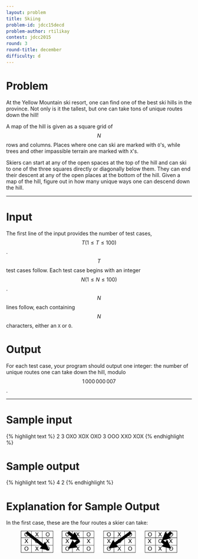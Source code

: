 ```yaml
---
layout: problem
title: Skiing
problem-id: jdcc15decd
problem-author: rtilikay
contest: jdcc2015
round: 3
round-title: december
difficulty: d
---
```


# Problem
At the Yellow Mountain ski resort, one can find one of the best ski hills in the province. Not only is it the tallest, but one can take tons of unique routes down the hill!

A map of the hill is given as a square grid of $$N$$ rows and columns. Places where one can ski are marked with ``O``'s, while trees and other impassible terrain are marked with ``X``'s.

Skiers can start at any of the open spaces at the top of the hill and can ski to one of the three squares directly or diagonally below them. They can end their descent at any of the open places at the bottom of the hill. Given a map of the hill, figure out in how many unique ways one can descend down the hill.

---

# Input
The first line of the input provides the number of test cases, $$T (1 \leq T \leq 100)$$. $$T$$ test cases follow. Each test case begins with an integer $$N (1 \leq N \leq 100)$$. $$N$$ lines follow, each containing $$N$$ characters, either an ``X`` or ``O``.

# Output
For each test case, your program should output one integer: the number of unique routes one can take down the hill, modulo $$1\,000\,000\,007$$.

---

# Sample input
{% highlight text %}
2
3
OXO
XOX
OXO
3
OOO
XXO
XOX
{% endhighlight %}

# Sample output
{% highlight text %}
4
2
{% endhighlight %}

# Explanation for Sample Output
In the first case, these are the four routes a skier can take:
<figure>
	<img src="/assets/cpt/editorials/jdcc15decd.png">
</figure>
